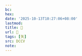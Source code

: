 ```yaml
---
bc:
hex:
date: '2025-10-13T10:27:06+08:00'
lastmod:
title: 􀺀
url: 􀺀
tags: [矢]
src: DCCV
note:
---
```

